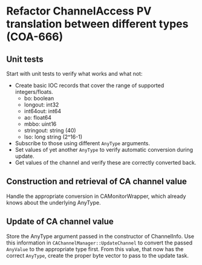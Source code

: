 # Refactor ChannelAccess PV translation between different types (COA-666)

## Unit tests

Start with unit tests to verify what works and what not:

* Create basic IOC records that cover the range of supported integers/floats.
  * bo: boolean
  * longout: int32
  * int64out: int64
  * ao: float64
  * mbbo: uint16
  * stringout: string (40)
  * lso: long string (2^16-1)
* Subscribe to those using different `AnyType` arguments.
* Set values of yet another `AnyType` to verify automatic conversion during update.
* Get values of the channel and verify these are correctly converted back.

## Construction and retrieval of CA channel value

Handle the appropriate conversion in CAMonitorWrapper, which already knows about the underlying AnyType.

## Update of CA channel value

Store the AnyType argument passed in the constructor of ChannelInfo. Use this information in `CAChannelManager::UpdateChannel` to convert the passed `AnyValue` to the appropriate type first. From this value, that now has the correct `AnyType`, create the proper byte vector to pass to the update task.

